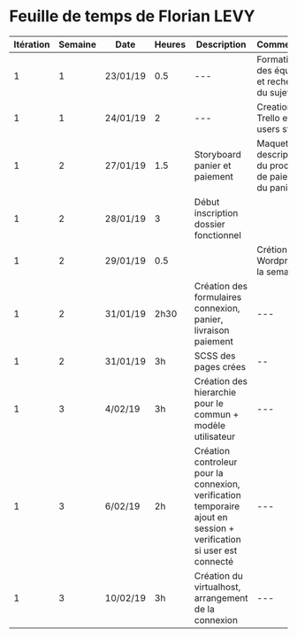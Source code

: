 # Feuille de temps de Florian LEVY


 **Itération** | **Semaine** | **Date** | **Heures** | **Description**              | **Commentaire**
 ---           |---          |---       |---         |---                           |---            
1              |1            |23/01/19  |0.5         |---                           |Formation des équipes et recherches du sujets.
1	           |1            |24/01/19  |2	         |---                           | Creation des Trello et des users stories.
1              |2            |27/01/19  |1.5         |Storyboard panier et paiement | Maquette et descriptions du processus de paiement du panier.
1              |2            |28/01/19  |3           | Début inscription dossier fonctionnel |
1              |2            |29/01/19  |0.5         |                 | Crétion ticket Wordpress de la semaine 1.
1              |2            |31/01/19  |2h30        |Création des formulaires connexion, panier, livraison paiement       |---
1	       |2	     |31/01/19  |3h	     |SCSS des pages crées |--
1	       |3            |4/02/19   |3h          | Création des hierarchie pour le commun + modèle utilisateur |---
1              |3            |6/02/19   |2h          |Création controleur pour la connexion, verification temporaire ajout en session + verification si user est connecté |---
1           |3               |10/02/19  |3h          |Création du virtualhost, arrangement de la connexion |---